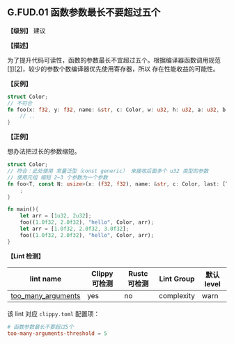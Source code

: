 ## G.FUD.01  函数参数最长不要超过五个

**【级别】** 建议

**【描述】**

为了提升代码可读性，函数的参数最长不宜超过五个。根据编译器函数调用规范[[1](https://www.cnblogs.com/shines77/p/3788514.html)][[2](https://learn.microsoft.com/zh-cn/cpp/build/x64-calling-convention?view=msvc-170)]，较少的参数个数编译器优先使用寄存器，所以
存在性能收益的可能性。

**【反例】**

```rust
struct Color;
// 不符合
fn foo(x: f32, y: f32, name: &str, c: Color, w: u32, h: u32, a: u32, b: u32) {
    // ..
}
```

**【正例】**

想办法把过长的参数缩短。

```rust
struct Color;
// 符合：此处使用 常量泛型（const generic） 来接收后面多个 u32 类型的参数
// 使用元组 缩短 2~3 个参数为一个参数
fn foo<T, const N: usize>(x: (f32, f32), name: &str, c: Color, last: [T; N]) {
    ;
}

fn main(){
    let arr = [1u32, 2u32];
    foo((1.0f32, 2.0f32), "hello", Color, arr);
    let arr = [1.0f32, 2.0f32, 3.0f32];
    foo((1.0f32, 2.0f32), "hello", Color, arr);
}
```

**【Lint 检测】**

| lint name                                                                                | Clippy 可检测 | Rustc 可检测 | Lint Group | 默认level |
| ---------------------------------------------------------------------------------------- | ------------- | ------------ | ---------- | --------- |
| [too_many_arguments](https://rust-lang.github.io/rust-clippy/master/#too_many_arguments) | yes           | no           | complexity | warn      |

该 lint 对应 `clippy.toml` 配置项：

```toml
# 函数参数最长不要超过5个
too-many-arguments-threshold = 5
```
